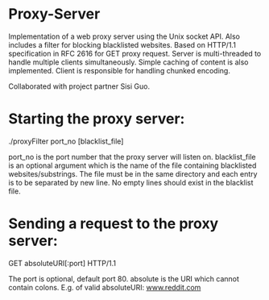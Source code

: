# Proxy-Server

Implementation of a web proxy server using the Unix socket API. Also includes a filter for blocking blacklisted websites. Based on HTTP/1.1 specification in RFC 2616 for GET proxy request. Server is multi-threaded to handle multiple clients simultaneously. Simple caching of content is also implemented. Client is responsible for handling chunked encoding.

Collaborated with project partner Sisi Guo.

# Starting the proxy server:

./proxyFilter port_no [blacklist_file]

port_no is the port number that the proxy server will listen on. blacklist_file is an optional argument which is the name of the file containing blacklisted websites/substrings. The file must be in the same directory and each entry is to be separated by new line. No empty lines should exist in the blacklist file.


# Sending a request to the proxy server:

GET absoluteURI[:port] HTTP/1.1

The port is optional, default port 80. absolute is the URI which cannot contain colons. E.g. of valid absoluteURI: www.reddit.com
